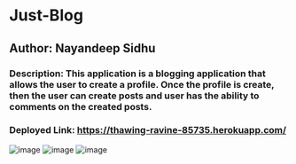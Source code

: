 # Just-Blog

## Author: Nayandeep Sidhu 

### Description: This application is a blogging application that allows the user to create a profile. Once the profile is create, then the user can create posts and user has the ability to comments on the created posts. 

### Deployed Link: https://thawing-ravine-85735.herokuapp.com/

![image](https://user-images.githubusercontent.com/79432326/131894554-99e2554a-e22f-493a-9913-b08adb9a7a6a.png)
![image](https://user-images.githubusercontent.com/79432326/131894609-60111f4a-41b9-4b95-b3e6-fa638f00c128.png)
![image](https://user-images.githubusercontent.com/79432326/131894663-b6b21480-e131-48ba-bcac-226c0415397a.png)

